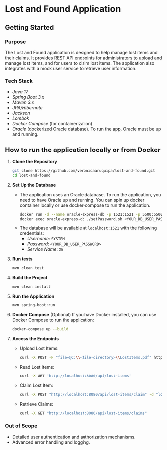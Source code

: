 # Lost and Found Application

## Getting Started

### Purpose

The Lost and Found application is designed to help manage lost items and their claims. It provides REST API endpoints
for administrators to upload and manage lost items, and for users to claim lost items. The application also integrates
with a mock user service to retrieve user information.

### Tech Stack

- *Java 17*
- *Spring Boot 3.x*
- *Maven 3.x*
- *JPA/Hibernate*
- *Jackson*
- *Lombok*
- *Docker Compose* (for containerization)
- *Oracle* (dockerized Oracle database). To run the app, Oracle must be up and running.

## How to run the application locally or from Docker

1. **Clone the Repository**
   ```sh
   git clone https://github.com/veronicaaruquipa/lost-and-found.git
   cd lost-and-found

2. **Set Up the Database**

   * The application uses an Oracle database. To run the application, you need to have Oracle up and running. You can spin
   up docker container locally or use docker-compose to run the application.
     ```sh
     docker run -d --name oracle-express-db -p 1521:1521 -p 5500:5500 -e ORACLE_PWD=<YOUR_DB_USER_PASSWORD> -v <DIR_LOCALLY_DEFINED>:/opt/oracle/oradata container-registry.oracle.com/database/express:21.3.0-xe
     docker exec oracle-express-db ./setPassword.sh <YOUR_DB_USER_PASSWORD>
     
   *   The database will be available at `localhost:1521` with the following credentials:
       - *Username*: `SYSTEM`
       - *Password*: `<YOUR_DB_USER_PASSWORD>`
       - *Service Name*: `XE`  

3. **Run tests**
   ```sh
   mvn clean test

4. **Build the Project**
   ```sh
   mvn clean install

5. **Run the Application**
   ```sh  
   mvn spring-boot:run

6. **Docker Compose** (Optional)
   If you have Docker installed, you can use Docker Compose to run the application:
   ```sh
   docker-compose up --build

7. **Access the Endpoints**
    * Upload Lost Items:
      ```sh   
      curl -X POST -F "file=@C:\\<file-directory>\\LostItems.pdf" http://localhost:8080/api/lost-items/upload

    * Read Lost Items:
       ```sh
       curl -X GET "http://localhost:8080/api/lost-items"

    * Claim Lost Item:
      ```sh
      curl -X POST "http://localhost:8080/api/lost-items/claim" -d "lostItemId=43" -d "userId=1001" -d "quantity=2"

    * Retrieve Claims:
      ```sh
      curl -X GET "http://localhost:8080/api/lost-items/claims" 

### Out of Scope

* Detailed user authentication and authorization mechanisms.
* Advanced error handling and logging.
